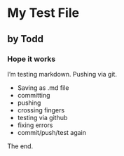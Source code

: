 # My Test File
## by Todd
### Hope it works

I’m testing markdown.  Pushing via git.

* Saving as .md file
* committing
* pushing
* crossing fingers
* testing via github
* fixing errors
* commit/push/test again


The end.